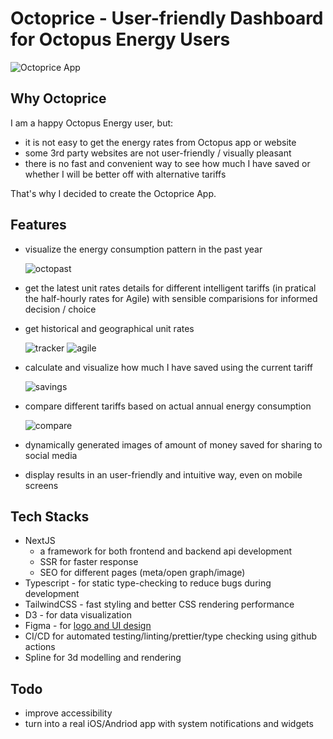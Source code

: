 # Octoprice - User-friendly Dashboard for Octopus Energy Users

![Octoprice App](https://github.com/edward-designer/dataviz/assets/25171685/88870a9b-54f0-4e86-a4fb-fa811a136926)

## Why Octoprice

I am a happy Octopus Energy user, but:

- it is not easy to get the energy rates from Octopus app or website
- some 3rd party websites are not user-friendly / visually pleasant
- there is no fast and convenient way to see how much I have saved or whether I will be better off with alternative tariffs

That's why I decided to create the Octoprice App.

## Features

- visualize the energy consumption pattern in the past year
  
  ![octopast](https://github.com/edward-designer/dataviz/assets/25171685/d0204b4e-86cc-49ca-8af1-891cc4cb3f17)

- get the latest unit rates details for different intelligent tariffs (in pratical the half-hourly rates for Agile) with sensible comparisions for informed decision / choice
- get historical and geographical unit rates

  ![tracker](https://github.com/edward-designer/dataviz/assets/25171685/a41afe20-54f9-40f4-b480-6052ce09c8c1)
  ![agile](https://github.com/edward-designer/dataviz/assets/25171685/68b2614a-5ebc-41ee-a847-2ab50d0e7f16)

- calculate and visualize how much I have saved using the current tariff

  ![savings](https://github.com/edward-designer/dataviz/assets/25171685/de66259a-41a4-430a-811b-a985448f5038)

- compare different tariffs based on actual annual energy consumption

  ![compare](https://github.com/edward-designer/dataviz/assets/25171685/921f61b9-a5d8-4305-9bed-db87f46eb2e2)

- dynamically generated images of amount of money saved for sharing to social media
- display results in an user-friendly and intuitive way, even on mobile screens

## Tech Stacks

- NextJS
  - a framework for both frontend and backend api development
  - SSR for faster response
  - SEO for different pages (meta/open graph/image)
- Typescript - for static type-checking to reduce bugs during development
- TailwindCSS - fast styling and better CSS rendering performance
- D3 - for data visualization
- Figma - for [logo and UI design](https://www.figma.com/file/fRlu7OsCH1vubhSukEXJWD/Octoprice?type=design&node-id=0%3A1&mode=design&t=ECSUyyVG1180wBPf-1)
- CI/CD for automated testing/linting/prettier/type checking using github actions
- Spline for 3d modelling and rendering

## Todo

- improve accessibility
- turn into a real iOS/Andriod app with system notifications and widgets
